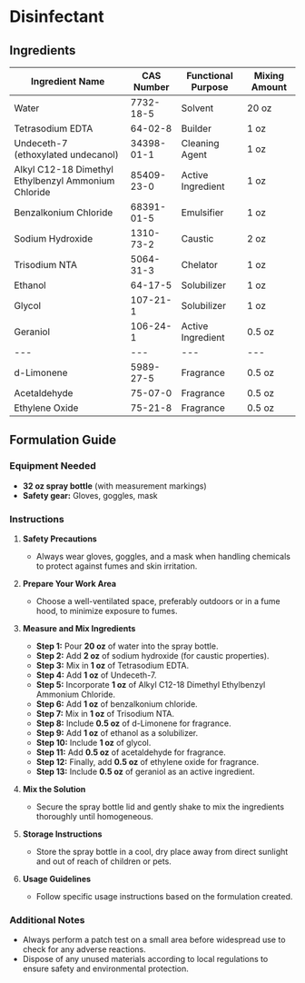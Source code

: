 # Disinfectant

## Ingredients

| Ingredient Name                                     | CAS Number | Functional Purpose | Mixing Amount |
| --------------------------------------------------- | ---------- | ------------------ | ------------- |
| Water                                               | 7732-18-5  | Solvent            | 20 oz         |
| Tetrasodium EDTA                                    | 64-02-8    | Builder            | 1 oz          |
| Undeceth-7 (ethoxylated undecanol)                  | 34398-01-1 | Cleaning Agent     | 1 oz          |
| Alkyl C12-18 Dimethyl Ethylbenzyl Ammonium Chloride | 85409-23-0 | Active Ingredient  | 1 oz          |
| Benzalkonium Chloride                               | 68391-01-5 | Emulsifier         | 1 oz          |
| Sodium Hydroxide                                    | 1310-73-2  | Caustic            | 2 oz          |
| Trisodium NTA                                       | 5064-31-3  | Chelator           | 1 oz          |
| Ethanol                                             | 64-17-5    | Solubilizer        | 1 oz          |
| Glycol                                              | 107-21-1   | Solubilizer        | 1 oz          |
| Geraniol                                            | 106-24-1   | Active Ingredient  | 0.5 oz        |
| ---                                                 | ---        | ---                | ---           |
| d-Limonene                                          | 5989-27-5  | Fragrance          | 0.5 oz        |
| Acetaldehyde                                        | 75-07-0    | Fragrance          | 0.5 oz        |
| Ethylene Oxide                                      | 75-21-8    | Fragrance          | 0.5 oz        |

## Formulation Guide

### Equipment Needed

- **32 oz spray bottle** (with measurement markings)
- **Safety gear:** Gloves, goggles, mask

### Instructions

1. **Safety Precautions**

   - Always wear gloves, goggles, and a mask when handling chemicals to protect against fumes and skin irritation.

2. **Prepare Your Work Area**

   - Choose a well-ventilated space, preferably outdoors or in a fume hood, to minimize exposure to fumes.

3. **Measure and Mix Ingredients**

   - **Step 1:** Pour **20 oz** of water into the spray bottle.
   - **Step 2:** Add **2 oz** of sodium hydroxide (for caustic properties).
   - **Step 3:** Mix in **1 oz** of Tetrasodium EDTA.
   - **Step 4:** Add **1 oz** of Undeceth-7.
   - **Step 5:** Incorporate **1 oz** of Alkyl C12-18 Dimethyl Ethylbenzyl Ammonium Chloride.
   - **Step 6:** Add **1 oz** of benzalkonium chloride.
   - **Step 7:** Mix in **1 oz** of Trisodium NTA.
   - **Step 8:** Include **0.5 oz** of d-Limonene for fragrance.
   - **Step 9:** Add **1 oz** of ethanol as a solubilizer.
   - **Step 10:** Include **1 oz** of glycol.
   - **Step 11:** Add **0.5 oz** of acetaldehyde for fragrance.
   - **Step 12:** Finally, add **0.5 oz** of ethylene oxide for fragrance.
   - **Step 13:** Include **0.5 oz** of geraniol as an active ingredient.

4. **Mix the Solution**

   - Secure the spray bottle lid and gently shake to mix the ingredients thoroughly until homogeneous.

5. **Storage Instructions**

   - Store the spray bottle in a cool, dry place away from direct sunlight and out of reach of children or pets.

6. **Usage Guidelines**

   - Follow specific usage instructions based on the formulation created.

### Additional Notes

- Always perform a patch test on a small area before widespread use to check for any adverse reactions.
- Dispose of any unused materials according to local regulations to ensure safety and environmental protection.
